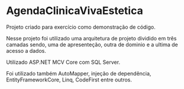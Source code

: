# AgendaClinicaVivaEstetica
Projeto criado para exercício como demonstração de código.

Nesse projeto foi utilizado uma arquitetura de projeto dividido em três camadas sendo,
uma de apresenteção, outra de dominio e a ultima de acesso a dados.

Utilizado ASP.NET MCV Core com SQL Server.

Foi utilizado também AutoMapper, injeção de dependência, EntityFrameworkCore, Linq, CodeFirst entre outros.
